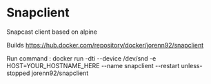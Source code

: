 # Snapclient
Snapcast client based on alpine

Builds https://hub.docker.com/repository/docker/jorenn92/snapclient

Run command :  docker run -dti --device /dev/snd -e HOST=YOUR_HOSTNAME_HERE --name snapclient --restart unless-stopped jorenn92/snapclient
